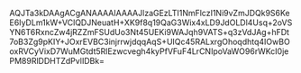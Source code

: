 AQJTa3kDAAgACgANAAAAIAAAAJlzaGEzLTI1NmFlczI1Ni9vZmJDQk9S6KeE6IyDLm1kW+VClQDJNeuatH+XK9f8q19QaG3Wix4xLD9JdOLDl4Usq+2oVSYN6T6RxncZw4jRZZmFSUdUo3Nt45UEKi9WAJqh9VATS+q3zVdJAg+hFDt7oB3Zg9pKIY+JOxrEVBC3injrrwjdqqAqS+UIQc45RALxrgOhoqdhtq4IOwBOoxRVCyVixD7WuMGtdt5RlEzwcvegh4kyPfVFuF4LrCNIpoVaWO96rWKcI0jePM89RlDDHTZdPvlIDBk=